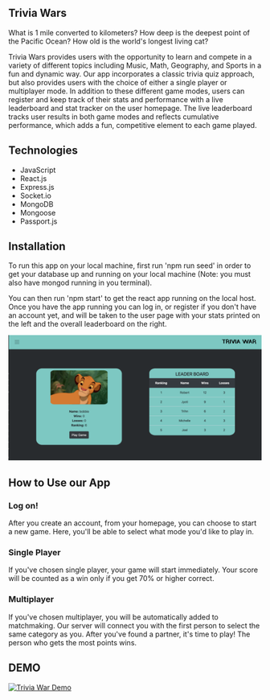 ## Trivia Wars
What is 1 mile converted to kilometers? 
How deep is the deepest point of the Pacific Ocean?
How old is the world's longest living cat?

 Trivia Wars provides users with the opportunity to learn and compete in a variety of different topics including Music, Math, Geography, and Sports in a fun and dynamic way. Our app incorporates a classic trivia quiz approach, but also provides users with the choice of either a single player or multiplayer mode. In addition to these different game modes, users can register and keep track of their stats and performance with a live leaderboard and stat tracker on the user homepage. The live leaderboard tracks user results in both game modes and reflects cumulative performance, which adds a fun, competitive element to each game played.
 
## Technologies
 - JavaScript
 - React.js
 - Express.js
 - Socket.io
 - MongoDB
 - Mongoose
 - Passport.js
 
 ## Installation
To run this app on your local machine, first run 'npm run seed' in order to get your database up and running  on your local machine (Note: you must also have mongod running in you terminal). 

You can then run 'npm start' to get the react app running on the local host. Once you have the app running you can log in, or register if you don't have an account yet, and will be taken to the user page with your stats printed on the left and the overall leaderboard on the right.

![](images/userp.png)
## How to Use our App
### Log on!
After you create an account, from your homepage, you can choose to start a new game. Here, you'll be able to select what mode you'd like to play in.

 ### Single Player
If you've chosen single player, your game will start immediately. Your score will be counted as a win only if you get 70% or higher correct. 

### Multiplayer
If you've chosen multiplayer, you will be automatically added to matchmaking. Our server will connect you with the first person to select the same category as you. After you've found a partner, it's time to play! The person who gets the most points wins.


## DEMO
[![Trivia War Demo](https://img.youtube.com/vi/v=73ksJEpYj_U.jpg)](https://www.youtube.com/watch?v=73ksJEpYj_U)

